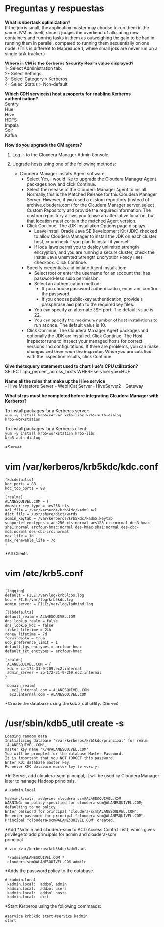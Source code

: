 
# Preguntas y respuestas
  
**What is ubertask optimization?**  
If the job is small, the application master may choose to run them in the same JVM as itself, since it judges the overhead of allocating new containers and running tasks in them as outweighing the gain to be had in running them in parallel, compared to running them sequentially on one node. (This is different to Mapreduce 1, where small jobs are never run on a single task tracker.)
  
**Where in CM is the Kerberos Security Realm value displayed?**  
1- Select Administration tab.  
2- Select Settings.  
3- Select Category > Kerberos.  
4- Select Status > Non-default  
  
**Which CDH service(s) host a property for enabling Kerberos authentication?**  
Sentry  
Hue  
Hive  
HDFS  
Impala  
Solr  
Kafka  
  
**How do you upgrade the CM agents?**  
1. Log in to the Cloudera Manager Admin Console.  
  
2. Upgrade hosts using one of the following methods:  
   + Cloudera Manager installs Agent software  
      - Select Yes, I would like to upgrade the Cloudera Manager Agent packages now and click Continue.  
      - Select the release of the Cloudera Manager Agent to install. Normally, this is the Matched Release for this Cloudera Manager    
      Server. However, if you used a custom repository (instead of archive.cloudera.com) for the Cloudera Manager server, select Custom 
      Repository and provide the required information. The custom repository allows you to use an alternative location, but that 
      location must contain the matched Agent version.  
     - Click Continue. The JDK Installation Options page displays.  
        * Leave Install Oracle Java SE Development Kit (JDK) checked to allow Cloudera Manager to install the JDK on each cluster host,           or uncheck if you plan to install it yourself.
        * If local laws permit you to deploy unlimited strength encryption, and you are running a secure cluster, check the Install Java           Unlimited Strength Encryption Policy Files checkbox.
     Click Continue.
     - Specify credentials and initiate Agent installation:
       * Select root or enter the username for an account that has password-less sudo permission.
       * Select an authentication method:
          * If you choose password authentication, enter and confirm the password.
          * If you choose public-key authentication, provide a passphrase and path to the required key files.
       * You can specify an alternate SSH port. The default value is 22.
       * You can specify the maximum number of host installations to run at once. The default value is 10.
      - Click Continue. The Cloudera Manager Agent packages and optionally the JDK are installed.
        Click Continue. The Host Inspector runs to inspect your managed hosts for correct versions and configurations. If there are             problems, you can make changes and then rerun the inspector. When you are satisfied with the inspection results, click Continue.

**Give the tsquery statement used to chart Hue's CPU utilization?**  
    SELECT cpu_percent_across_hosts WHERE serviceType=HUE  
  
**Name all the roles that make up the Hive service**  
    - Hive Metastore Server
    - WebHCat Server
    - HiveServer2
    - Gateway


**What steps must be completed before integrating Cloudera Manager with Kerberos?**  
  
  To install packages for a Kerberos server:  
  <code>yum -y install krb5-server krb5-libs krb5-auth-dialog krb5-workstation</code>
  
  To install packages for a Kerberos client:  
  <code>yum -y install krb5-workstation krb5-libs krb5-auth-dialog</code>
  
  *Server
  
  # vim /var/kerberos/krb5kdc/kdc.conf
  ```
[kdcdefaults]
 kdc_ports = 88
 kdc_tcp_ports = 88

[realms]
  ALANESQUIVEL.COM = {
  #master_key_type = aes256-cts
  acl_file = /var/kerberos/krb5kdc/kadm5.acl
  dict_file = /usr/share/dict/words
  admin_keytab = /var/kerberos/krb5kdc/kadm5.keytab
  supported_enctypes = aes256-cts:normal aes128-cts:normal des3-hmac-sha1:normal arcfour-hmac:normal des-hmac-sha1:normal des-cbc-md5:normal des-cbc-crc:normal
  max_life = 1d
  max_renewable_life = 7d
 }
 ```
 
 *All Clients
 
  # vim /etc/krb5.conf
 ```
 
[logging]
 default = FILE:/var/log/krb5libs.log
 kdc = FILE:/var/log/krb5kdc.log
 admin_server = FILE:/var/log/kadmind.log

[libdefaults]
 default_realm = ALANESQUIVEL.COM
 dns_lookup_realm = false
 dns_lookup_kdc = false
 ticket_lifetime = 24h
 renew_lifetime = 7d
 forwardable = true
 udp_preference_limit = 1
 default_tgs_enctypes = arcfour-hmac
 default_tkt_enctypes = arcfour-hmac 

[realms] 
  ALANESQUIVEL.COM = {
  kdc = ip-172-31-9-209.ec2.internal
  admin_server = ip-172-31-9-209.ec2.internal
 }

[domain_realm]
   .ec2.internal.com = ALANESQUIVEL.COM
   ec2.internal.com = ALANESQUIVEL.COM
   ```
   
   *Create the database using the kdb5_util utility. (Server)
   
   # /usr/sbin/kdb5_util create -s
   ``` 
   Loading random data
   Initializing database '/var/kerberos/krb5kdc/principal' for realm 'ALANESQUIVEL.COM',
   master key name 'K/M@ALANESQUIVEL.COM'
   You will be prompted for the database Master Password.
   It is important that you NOT FORGET this password.
   Enter KDC database master key:
   Re-enter KDC database master key to verify:
   ```
   
   *In Server, add cloudera-scm principal, it will be used by Cloudera Manager later to manage Hadoop principals.
  
   <code># kadmin.local</code>
   ```
   kadmin.local:  addprinc cloudera-scm@ALANESQUIVEL.COM
   WARNING: no policy specified for cloudera-scm@ALANESQUIVEL.COM; defaulting to no policy
   Enter password for principal "cloudera-scm@ALANESQUIVEL.COM":
   Re-enter password for principal "cloudera-scm@ALANESQUIVEL.COM":
   Principal "cloudera-scm@ALANESQUIVEL.COM" created.
   ```
   
   *Add */admin and cloudera-scm to ACL(Access Control List), which gives privilege to add principals for admin and cloudera-scm  
   principal
   
   <code># vim /var/kerberos/krb5kdc/kadm5.acl</code>  
   ``` 
    */admin@ALANESQUIVEL.COM *
    cloudera-scm@ALANESQUIVEL.COM admilc
   ```
   
   *Adds the password policy to the database.  
   
   ```
   # kadmin.local
    kadmin.local:  addpol admin
    kadmin.local:  addpol users
    kadmin.local:  addpol hosts
    kadmin.local:  exit
   ```
   
   *Start Kerberos using the following commands:  
   
   <code>#service krb5kdc start</code>
   <code>#service kadmin start</code>
   
